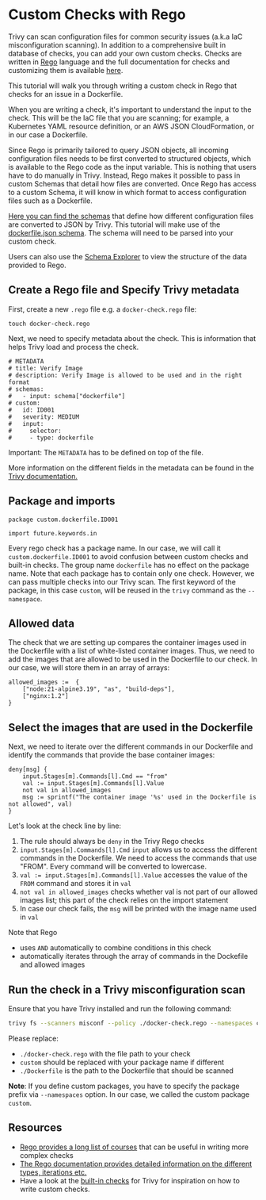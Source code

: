 # Custom Checks with Rego

Trivy can scan configuration files for common security issues (a.k.a IaC misconfiguration scanning). In addition to a comprehensive built in database of checks, you can add your own custom checks. Checks are written in [Rego](https://www.openpolicyagent.org/docs/latest/policy-language/) language and the full documentation for checks and customizing them is available [here](https://aquasecurity.github.io/trivy/latest/docs/scanner/misconfiguration/custom/). 

This tutorial will walk you through writing a custom check in Rego that checks for an issue in a Dockerfile.

When you are writing a check, it's important to understand the input to the check. This will be the IaC file that you are scanning; for example, a Kubernetes YAML resource definition, or an AWS JSON CloudFormation, or in our case a Dockerfile.

Since Rego is primarily tailored to query JSON objects, all incoming configuration files needs to be first converted to structured objects, which is available to the Rego code as the input variable. This is nothing that users have to do manually in Trivy. Instead, Rego makes it possible to pass in custom Schemas that detail how files are converted. Once Rego has access to a custom Schema, it will know in which format to access configuration files such as a Dockerfile. 

[Here you can find the schemas](https://github.com/aquasecurity/trivy/tree/main/pkg/iac/rego/schemas) that define how different configuration files are converted to JSON by Trivy.
This tutorial will make use of the [dockerfile.json schema](https://github.com/aquasecurity/trivy/blob/main/pkg/iac/rego/schemas/dockerfile.json). The schema will need to be parsed into your custom check. 

Users can also use the [Schema Explorer](https://aquasecurity.github.io/trivy-schemas/) to view the structure of the data provided to Rego.

## Create a Rego file and Specify Trivy metadata

First, create a new `.rego` file e.g. a `docker-check.rego` file:
```
touch docker-check.rego
```

Next, we need to specify metadata about the check. This is information that helps Trivy load and process the check.

```
# METADATA
# title: Verify Image
# description: Verify Image is allowed to be used and in the right format
# schemas:
#   - input: schema["dockerfile"]
# custom:
#   id: ID001
#   severity: MEDIUM
#   input:
#     selector: 
#     - type: dockerfile
```

Important: The `METADATA` has to be defined on top of the file.

More information on the different fields in the metadata can be found in the [Trivy documentation.](https://aquasecurity.github.io/trivy/latest/docs/scanner/misconfiguration/custom/)

## Package and imports

```
package custom.dockerfile.ID001

import future.keywords.in
```

Every rego check has a package name. In our case, we will call it `custom.dockerfile.ID001` to avoid confusion between custom checks and built-in checks. The group name `dockerfile` has no effect on the package name. Note that each package has to contain only one check. However, we can pass multiple checks into our Trivy scan. 
The first keyword of the package, in this case `custom`, will be reused in the `trivy` command as the `--namespace`.

## Allowed data

The check that we are setting up compares the container images used in the Dockerfile with a list of white-listed container images. Thus, we need to add the images that are allowed to be used in the Dockerfile to our check. In our case, we will store them in an array of arrays:

```
allowed_images :=  {
    ["node:21-alpine3.19", "as", "build-deps"],
    ["nginx:1.2"]
}
```

## Select the images that are used in the Dockerfile

Next, we need to iterate over the different commands in our Dockerfile and identify the commands that provide the base container images:

```
deny[msg] {
    input.Stages[m].Commands[l].Cmd == "from"
    val := input.Stages[m].Commands[l].Value
    not val in allowed_images
    msg := sprintf("The container image '%s' used in the Dockerfile is not allowed", val)
}
```

Let's look at the check line by line:

1. The rule should always be `deny` in the Trivy Rego checks
2. `input.Stages[m].Commands[l].Cmd` `input` allows us to access the different commands in the Dockerfile. We need to access the commands that use "FROM". Every command will be converted to lowercase.
3. `val := input.Stages[m].Commands[l].Value` accesses the value of the `FROM` command and stores it in `val`
4. `not val in allowed_images` checks whether val is not part of our allowed images list; this part of the check relies on the import statement
5. In case our check fails, the `msg` will be printed with the image name used in `val` 

Note that Rego

* uses `AND` automatically to combine conditions in this check
* automatically iterates through the array of commands in the Dockefile and allowed images 

## Run the check in a Trivy misconfiguration scan

Ensure that you have Trivy installed and run the following command:

```bash
trivy fs --scanners misconf --policy ./docker-check.rego --namespaces custom ./Dockerfile
```

Please replace:

* `./docker-check.rego` with the file path to your check
* `custom` should be replaced with your package name if different
* `./Dockerfile` is the path to the Dockerfile that should be scanned

**Note**:  If you define custom packages, you have to specify the package prefix via `--namespaces` option. In our case, we called the custom package `custom`.

## Resources

* [Rego provides a long list of courses](https://academy.styra.com/collections) that can be useful in writing more complex checks
* [The Rego documentation provides detailed information on the different types, iterations etc.](https://www.openpolicyagent.org/docs/latest/)
* Have a look at the [built-in checks](https://github.com/aquasecurity/trivy-checks/tree/main/checks) for Trivy for inspiration on how to write custom checks.